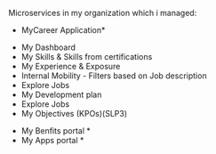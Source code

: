Microservices in my organization which i managed:
* MyCareer Application*
 - My Dashboard
 - My Skills & Skills from certifications
 - My Experience & Exposure
 - Internal Mobility - Filters based on Job description
 - Explore Jobs
 - My Development plan
 - Explore Jobs
 - My Objectives (KPOs)(SLP3) 
* My Benfits portal *
* My Apps portal *
